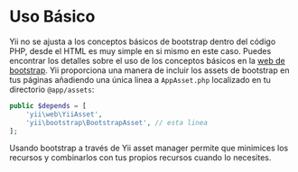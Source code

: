 Uso Básico
==========

Yii no se ajusta a los conceptos básicos de bootstrap dentro del código PHP, desde el HTML es muy simple en si mismo
en este caso. Puedes encontrar los detalles sobre el uso de los conceptos básicos en la [web de bootstrap](https://getbootstrap.com/docs/3.4/css/). Yii proporciona una manera de incluir los assets de bootstrap en tus páginas añadiendo una única linea a `AppAsset.php` localizado en tu
directorio `@app/assets`:

```php
public $depends = [
    'yii\web\YiiAsset',
    'yii\bootstrap\BootstrapAsset', // esta linea
];
```

Usando bootstrap a través de Yii asset manager permite que minimices los recursos y combinarlos con tus propios recursos
cuando lo necesites.
